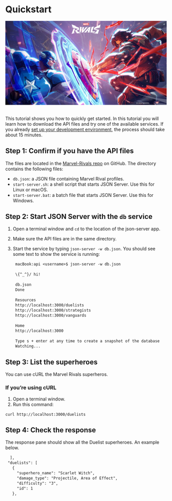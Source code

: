 # Quickstart

![alt text](../media/Cover_7.png)

<br>This tutorial shows you how to quickly get started. In this tutorial you will learn how to download the API files and try one of the available services. If you already [set up your development environment](/docs/tutorials/dev-env.md), the process should take about 15 minutes.

## Step 1: Confirm if you have the API files
The files are located in the [Marvel-Rivals repo](https://github.com/Davejurgens/marvel-rivals-repo) on 
GitHub. The 
directory contains the following files:

- `db.json`: a JSON file containing Marvel Rival profiles.
- `start-server.sh`: a shell script that starts JSON Server. Use this for Linux or macOS.
- `start-server.bat`: a batch file that starts JSON Server. Use this for Windows.

## Step 2: Start JSON Server with the `db` service
1. Open a terminal window and `cd` to the location of the json-server app.
2. Make sure the API files are in the same directory.
3. Start the service by typing `json-server -w db.json`. You should see some text to show the service is running:

    ```
     macBook:api <username>$ json-server -w db.json

     \{^_^}/ hi!

     db.json
     Done

     Resources
     http://localhost:3000/duelists
     http://localhost:3000/strategists
     http://localhost:3000/vanguards

     Home
     http://localhost:3000

     Type s + enter at any time to create a snapshot of the database
     Watching...
    ```

## Step 3: List the superheroes
You can use cURL the Marvel Rivals superheros.

### If you’re using cURL
1. Open a terminal window.
2. Run this command:
```
curl http://localhost:3000/duelists
```

## Step 4: Check the response
The response pane should show all the Duelist superheroes. An example below. 
 ```
   ],
  "duelists": [
    {
      "superhero_name": "Scarlet Witch",
      "damage_type": "Projectile, Area of Effect",
      "difficulty": "3",
      "id": 1
    },

